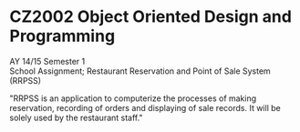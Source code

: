 # CZ2002 Object Oriented Design and Programming

AY 14/15 Semester 1<br>
School Assignment; Restaurant Reservation and Point of Sale System (RRPSS)

"RRPSS is an application to computerize the processes of making reservation, recording of orders and displaying of sale records.
It will be solely used by the restaurant staff."
